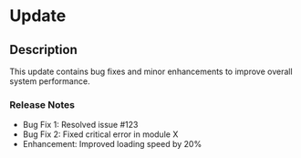 # Update

## Description
This update contains bug fixes and minor enhancements to improve overall system performance.

### Release Notes
- Bug Fix 1: Resolved issue #123
- Bug Fix 2: Fixed critical error in module X
- Enhancement: Improved loading speed by 20%